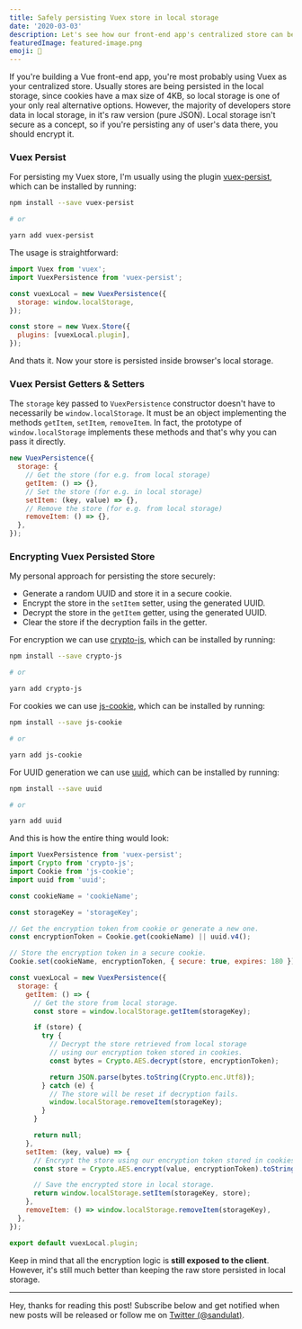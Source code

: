 ```yaml
---
title: Safely persisting Vuex store in local storage
date: '2020-03-03'
description: Let's see how our front-end app's centralized store can be safely persisted in the local storage.
featuredImage: featured-image.png
emoji: 🔐
---
```


If you're building a Vue front-end app, you're most probably using Vuex as your centralized store. Usually stores are being persisted in the local storage, since cookies have a max size of 4KB, so local storage is one of your only real alternative options. However, the majority of developers store data in local storage, in it's raw version (pure JSON). Local storage isn't secure as a concept, so if you're persisting any of user's data there, you should encrypt it.

### Vuex Persist

For persisting my Vuex store, I'm usually using the plugin [vuex-persist](https://github.com/championswimmer/vuex-persist), which can be installed by running:

```bash
npm install --save vuex-persist

# or

yarn add vuex-persist
```

The usage is straightforward:

```js
import Vuex from 'vuex';
import VuexPersistence from 'vuex-persist';

const vuexLocal = new VuexPersistence({
  storage: window.localStorage,
});

const store = new Vuex.Store({
  plugins: [vuexLocal.plugin],
});
```

And thats it. Now your store is persisted inside browser's local storage.

### Vuex Persist Getters & Setters

The `storage` key passed to `VuexPersistence` constructor doesn't have to necessarily be `window.localStorage`. It must be an object implementing the methods `getItem`, `setItem`, `removeItem`. In fact, the prototype of `window.localStorage` implements these methods and that's why you can pass it directly.

```js
new VuexPersistence({
  storage: {
    // Get the store (for e.g. from local storage)
    getItem: () => {},
    // Set the store (for e.g. in local storage)
    setItem: (key, value) => {},
    // Remove the store (for e.g. from local storage)
    removeItem: () => {},
  },
});
```

### Encrypting Vuex Persisted Store

My personal approach for persisting the store securely:

- Generate a random UUID and store it in a secure cookie.
- Encrypt the store in the `setItem` setter, using the generated UUID.
- Decrypt the store in the `getItem` getter, using the generated UUID.
- Clear the store if the decryption fails in the getter.

For encryption we can use [crypto-js](https://www.npmjs.com/package/crypto-js), which can be installed by running:

```bash
npm install --save crypto-js

# or

yarn add crypto-js
```

For cookies we can use [js-cookie](https://www.npmjs.com/package/js-cookie), which can be installed by running:

```bash
npm install --save js-cookie

# or

yarn add js-cookie
```

For UUID generation we can use [uuid](https://www.npmjs.com/package/uuid), which can be installed by running:

```bash
npm install --save uuid

# or

yarn add uuid
```

And this is how the entire thing would look:

```js
import VuexPersistence from 'vuex-persist';
import Crypto from 'crypto-js';
import Cookie from 'js-cookie';
import uuid from 'uuid';

const cookieName = 'cookieName';

const storageKey = 'storageKey';

// Get the encryption token from cookie or generate a new one.
const encryptionToken = Cookie.get(cookieName) || uuid.v4();

// Store the encryption token in a secure cookie.
Cookie.set(cookieName, encryptionToken, { secure: true, expires: 180 });

const vuexLocal = new VuexPersistence({
  storage: {
    getItem: () => {
      // Get the store from local storage.
      const store = window.localStorage.getItem(storageKey);

      if (store) {
        try {
          // Decrypt the store retrieved from local storage
          // using our encryption token stored in cookies.
          const bytes = Crypto.AES.decrypt(store, encryptionToken);

          return JSON.parse(bytes.toString(Crypto.enc.Utf8));
        } catch (e) {
          // The store will be reset if decryption fails.
          window.localStorage.removeItem(storageKey);
        }
      }

      return null;
    },
    setItem: (key, value) => {
      // Encrypt the store using our encryption token stored in cookies.
      const store = Crypto.AES.encrypt(value, encryptionToken).toString();

      // Save the encrypted store in local storage.
      return window.localStorage.setItem(storageKey, store);
    },
    removeItem: () => window.localStorage.removeItem(storageKey),
  },
});

export default vuexLocal.plugin;
```

Keep in mind that all the encryption logic is **still exposed to the client**. However, it's still much better than keeping the raw store persisted in local storage.

---

Hey, thanks for reading this post! Subscribe below and get notified when new posts will be released or follow me on [Twitter (@sandulat)](https://twitter.com/sandulat).
